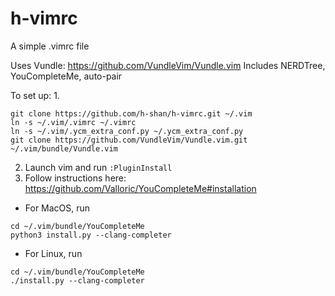 # h-vimrc
A simple .vimrc file

Uses Vundle: https://github.com/VundleVim/Vundle.vim
Includes NERDTree, YouCompleteMe, auto-pair

To set up:
1.
```
git clone https://github.com/h-shan/h-vimrc.git ~/.vim
ln -s ~/.vim/.vimrc ~/.vimrc
ln -s ~/.vim/.ycm_extra_conf.py ~/.ycm_extra_conf.py
git clone https://github.com/VundleVim/Vundle.vim.git ~/.vim/bundle/Vundle.vim
```
2. Launch vim and run `:PluginInstall`
3. Follow instructions here: https://github.com/Valloric/YouCompleteMe#installation
- For MacOS, run
```
cd ~/.vim/bundle/YouCompleteMe
python3 install.py --clang-completer
```
- For Linux, run
```
cd ~/.vim/bundle/YouCompleteMe
./install.py --clang-completer
```
